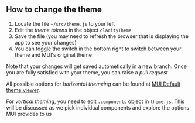 ## How to change the theme

1. Locate the file `~/src/theme.js` to your left
2. Edit the _theme tokens_ in the object `clarityTheme`
3. Save the file (you may need to refresh the browser that is displaying the app to see your changes)
4. You can toggle the switch in the bottom right to switch between your theme and MUI's original theme

Note that your changes will get saved autometically in a new branch. Once you are fully satisfied with your theme, you can raise a _pull request_

All possible options for _horizontal themeing_ can be found at [MUI Default theme viewer](https://mui.com/material-ui/customization/default-theme/).

For _vertical theming_, you need to edit `.components` object in `theme.js`. This will be discussed as we pick individual components and explore the options MUI provides to us
